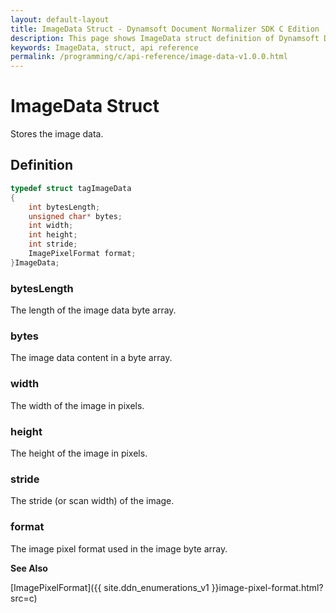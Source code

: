 ```yaml
---
layout: default-layout
title: ImageData Struct - Dynamsoft Document Normalizer SDK C Edition
description: This page shows ImageData struct definition of Dynamsoft Document Normalizer SDK C Edition.
keywords: ImageData, struct, api reference
permalink: /programming/c/api-reference/image-data-v1.0.0.html
---
```


# ImageData Struct

Stores the image data.  

## Definition

```c
typedef struct tagImageData
{
    int bytesLength;
    unsigned char* bytes;
    int width;
    int height;
    int stride;
    ImagePixelFormat format;
}ImageData;
```  

### bytesLength

The length of the image data byte array.

### bytes

The image data content in a byte array.

### width

The width of the image in pixels.  

### height

The height of the image in pixels.  

### stride

The stride (or scan width) of the image.

### format

The image pixel format used in the image byte array.

**See Also**

[ImagePixelFormat]({{ site.ddn_enumerations_v1 }}image-pixel-format.html?src=c)
